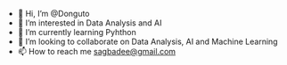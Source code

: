 - 👋 Hi, I’m @Donguto
- 👀 I’m interested in Data Analysis and AI
- 🌱 I’m currently learning Pyhthon
- 💞️ I’m looking to collaborate on Data Analysis, AI and Machine Learning
- 📫 How to reach me sagbadee@gmail.com

<!---
Donguto/Donguto is a ✨ special ✨ repository because its `README.md` (this file) appears on your GitHub profile.
You can click the Preview link to take a look at your changes.
--->
